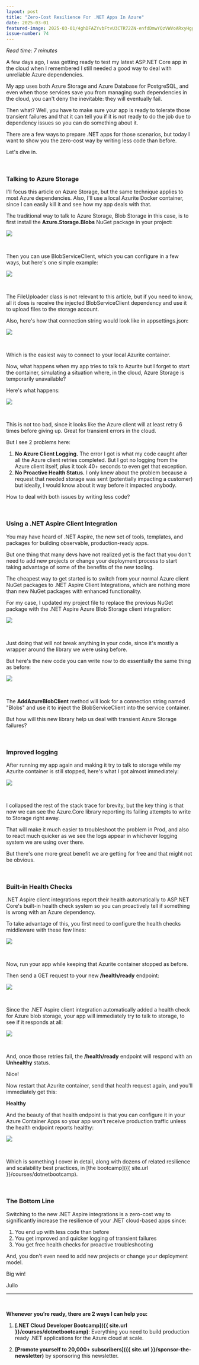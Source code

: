 ```yaml
---
layout: post
title: "Zero-Cost Resilience For .NET Apps In Azure"
date: 2025-03-01
featured-image: 2025-03-01/4ghDFAZYvbFtvU3CTR72ZN-enfdDmwYQzVWVoARxyHggr.jpeg
issue-number: 74
---
```


*Read time: 7 minutes*
​

A few days ago, I was getting ready to test my latest ASP.NET Core app in the cloud when I remembered I still needed a good way to deal with unreliable Azure dependencies.

My app uses both Azure Storage and Azure Database for PostgreSQL, and even when those services save you from managing such dependencies in the cloud, you can't deny the inevitable: they will eventually fail.

Then what? Well, you have to make sure your app is ready to tolerate those transient failures and that it can tell you if it is not ready to do the job due to dependency issues so you can do something about it.

There are a few ways to prepare .NET apps for those scenarios, but today I want to show you the zero-cost way by writing less code than before.

Let's dive in.

​

### **Talking to Azure Storage**
I'll focus this article on Azure Storage, but the same technique applies to most Azure dependencies. Also, I'll use a local Azurite Docker container, since I can easily kill it and see how my app deals with that.

The traditional way to talk to Azure Storage, Blob Storage in this case, is to first install the **Azure.Storage.Blobs** NuGet package in your project:


![](/assets/images/2025-03-01/4ghDFAZYvbFtvU3CTR72ZN-gfVnnLc9a7V31hbBNXNrS.jpeg)

​

Then you can use BlobServiceClient, which you can configure in a few ways, but here's one simple example:


![](/assets/images/2025-03-01/4ghDFAZYvbFtvU3CTR72ZN-aJqgsfM7SMGfA7QaZxM5M4.jpeg)

​

The FileUploader class is not relevant to this article, but if you need to know, all it does is receive the injected BlobServiceClient dependency and use it to upload files to the storage account.

Also, here's how that connection string would look like in appsettings.json:


![](/assets/images/2025-03-01/4ghDFAZYvbFtvU3CTR72ZN-Pfmq7UiMEkgEjuWZF5CUn.jpeg)

​

Which is the easiest way to connect to your local Azurite container.

Now, what happens when my app tries to talk to Azurite but I forget to start the container, simulating a situation where, in the cloud, Azure Storage is temporarily unavailable?

Here's what happens:


![](/assets/images/2025-03-01/4ghDFAZYvbFtvU3CTR72ZN-8ymgqmj2RkQNoFCKJUyJW7.jpeg)

​

This is not too bad, since it looks like the Azure client will at least retry 6 times before giving up. Great for transient errors in the cloud.

But I see 2 problems here:

1.  <span>**No Azure Client Logging.** The error I got is what my code caught after all the Azure client retries completed. But I got no logging from the Azure client itself, plus it took 40+ seconds to even get that exception. </span>
2.  <span>**No Proactive Health Status.** I only knew about the problem because a request that needed storage was sent (potentially impacting a customer) but ideally, I would know about it way before it impacted anybody.</span>

How to deal with both issues by writing less code?

​

### **Using a .NET Aspire Client Integration**
You may have heard of .NET Aspire, the new set of tools, templates, and packages for building observable, production-ready apps. 

But one thing that many devs have not realized yet is the fact that you don't need to add new projects or change your deployment process to start taking advantage of some of the benefits of the new tooling.

The cheapest way to get started is to switch from your normal Azure client NuGet packages to .NET Aspire Client Integrations, which are nothing more than new NuGet packages with enhanced functionality.

For my case, I updated my project file to replace the previous NuGet package with the .NET Aspire Azure Blob Storage client integration:


![](/assets/images/2025-03-01/4ghDFAZYvbFtvU3CTR72ZN-xwHLCpGvrB6wL8iHoRufMg.jpeg)

​

Just doing that will not break anything in your code, since it's mostly a wrapper around the library we were using before.

But here's the new code you can write now to do essentially the same thing as before:


![](/assets/images/2025-03-01/4ghDFAZYvbFtvU3CTR72ZN-9HHh6QzCi6fVHFrQzjic4n.jpeg)

​

The **AddAzureBlobClient** method will look for a connection string named "Blobs" and use it to inject the BlobServiceClient into the service container. 

But how will this new library help us deal with transient Azure Storage failures?

​

### **Improved logging**
After running my app again and making it try to talk to storage while my Azurite container is still stopped, here's what I got almost immediately:


![](/assets/images/2025-03-01/4ghDFAZYvbFtvU3CTR72ZN-3dVdGRetQTa3bEJAuGRAUS.jpeg)

​

I collapsed the rest of the stack trace for brevity, but the key thing is that now we can see the Azure.Core library reporting its failing attempts to write to Storage right away. 

That will make it much easier to troubleshoot the problem in Prod, and also to react much quicker as we see the logs appear in whichever logging system we are using over there.

But there's one more great benefit we are getting for free and that might not be obvious.

​

### **Built-in Health Checks**
.NET Aspire client integrations report their health automatically to ASP.NET Core's built-in health check system so you can proactively tell if something is wrong with an Azure dependency.

To take advantage of this, you first need to configure the health checks middleware with these few lines:


![](/assets/images/2025-03-01/4ghDFAZYvbFtvU3CTR72ZN-3Ynhh3qC1XLjww1CoegnWE.jpeg)

​

Now, run your app while keeping that Azurite container stopped as before. 

Then send a GET request to your new **/health/ready** endpoint:


![](/assets/images/2025-03-01/4ghDFAZYvbFtvU3CTR72ZN-5SRMZdk99pCFrWZqCoQpFt.jpeg)

​

Since the .NET Aspire client integration automatically added a health check for Azure blob storage, your app will immediately try to talk to storage, to see if it responds at all:


![](/assets/images/2025-03-01/4ghDFAZYvbFtvU3CTR72ZN-cgjqveDrGXww5La9Gwv5xa.jpeg)

​

And, once those retries fail, the **/health/ready** endpoint will respond with an **Unhealthy** status.

Nice!

Now restart that Azurite container, send that health request again, and you'll immediately get this:

**Healthy**

And the beauty of that health endpoint is that you can configure it in your Azure Container Apps so your app won't receive production traffic unless the health endpoint reports healthy:


![](/assets/images/2025-03-01/4ghDFAZYvbFtvU3CTR72ZN-enfdDmwYQzVWVoARxyHggr.jpeg)

​

Which is something I cover in detail, along with dozens of related resilience and scalability best practices, in [the bootcamp]({{ site.url }}/courses/dotnetbootcamp).

​

### **The Bottom Line**
Switching to the new .NET Aspire integrations is a zero-cost way to significantly increase the resilience of your .NET cloud-based apps since:

1.  <span>You end up with less code than before</span>
2.  <span>You get improved and quicker logging of transient failures</span>
3.  <span>You get free health checks for proactive troubleshooting</span>

And, you don't even need to add new projects or change your deployment model. 

Big win!

Julio

---


<br/>


**Whenever you’re ready, there are 2 ways I can help you:**

1. **[.NET Cloud Developer Bootcamp]({{ site.url }}/courses/dotnetbootcamp)**:​ Everything you need to build production ready .NET applications for the Azure cloud at scale.

2. **[Promote yourself to 20,000+ subscribers]({{ site.url }}/sponsor-the-newsletter)** by sponsoring this newsletter.
